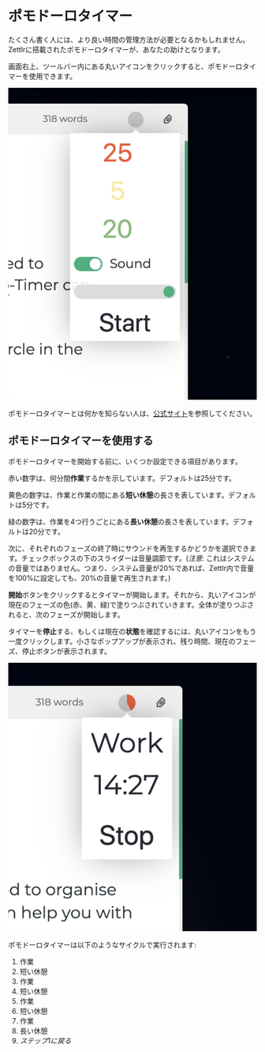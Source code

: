 # ポモドーロタイマー

たくさん書く人には、より良い時間の管理方法が必要となるかもしれません。Zettlrに搭載されたポモドーロタイマーが、あなたの助けとなります。

画面右上、ツールバー内にある丸いアイコンをクリックすると、ポモドーロタイマーを使用できます。

![Pomodoro Timer](../img/pomodoro_init.png)

ポモドーロタイマーとは何かを知らない人は、[公式サイト](https://francescocirillo.com/pages/pomodoro-technique)を参照してください。

## ポモドーロタイマーを使用する

ポモドーロタイマーを開始する前に、いくつか設定できる項目があります。

赤い数字は、何分間**作業**するかを示しています。デフォルトは25分です。

黄色の数字は、作業と作業の間にある**短い休憩**の長さを表しています。デフォルトは5分です。

緑の数字は、作業を4つ行うごとにある**長い休憩**の長さを表しています。デフォルトは20分です。

次に、それぞれのフェーズの終了時にサウンドを再生するかどうかを選択できます。チェックボックスの下のスライダーは音量調節です。(_注意_: これはシステムの音量ではありません。つまり、システム音量が20%であれば、Zettlr内で音量を100%に設定しても、20%の音量で再生されます。)

**開始**ボタンをクリックするとタイマーが開始します。それから、丸いアイコンが現在のフェーズの色(赤、黄、緑)で塗りつぶされていきます。全体が塗りつぶされると、次のフェーズが開始します。

タイマーを**停止**する、もしくは現在の**状態**を確認するには、丸いアイコンをもう一度クリックします。小さなポップアップが表示され、残り時間、現在のフェーズ、停止ボタンが表示されます。

![Pomodoro Timer during Run](../img/pomodoro_run.png)

ポモドーロタイマーは以下のようなサイクルで実行されます:

1. 作業
2. 短い休憩
3. 作業
4. 短い休憩
5. 作業
6. 短い休憩
7. 作業
8. 長い休憩
9. _ステップ1に戻る_
